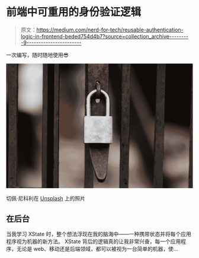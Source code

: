 # 前端中可重用的身份验证逻辑

> 原文：<https://medium.com/nerd-for-tech/reusable-authentication-logic-in-frontend-beded754d4b7?source=collection_archive---------9----------------------->

一次编写，随时随地使用😎

![](img/f04310f948d09d017374c89096bba168.png)

切佩·尼科利在 [Unsplash](https://unsplash.com?utm_source=medium&utm_medium=referral) 上的照片

## 在后台

当我学习 XState 时，整个想法浮现在我的脑海中——一种携带状态并将每个应用程序视为机器的新方法。
XState 背后的逻辑真的让我非常兴奋，每一个应用程序，无论是 web、移动还是后端领域，都可以被视为一台简单的机器，使…